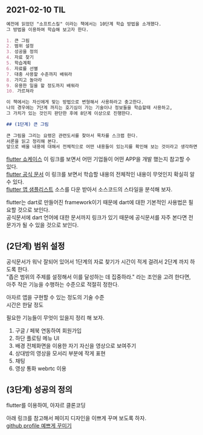 ## 2021-02-10 TIL  

```markdown
예전에 읽었던 "소프트스킬" 이라는 책에서는 10단계 학습 방법을 소개했다. 
그 방법을 이용하여 학습해 보고자 한다. 

1. 큰 그림
2. 범위 설정
3. 성공을 정의
4. 자료 찾기
5. 학습계획
6. 자료를 선별
7. 대충 사용할 수준까지 배워라
8. 가지고 놀아라
9. 유용한 일을 할 정도까지 배워라
10. 가르쳐라

이 책에서는 자신에게 맞는 방법으로 변형해서 사용하라고 충고한다.  
나의 경우에는 7단계 까지는 호기심이 가는 기술이나 정보들을 학습할때 사용하고,  
그 가치가 있는 것인지 판단한 후에 8단계 이상으로 진행한다.  

## (1단계) 큰 그림
  
큰 그림을 그리는 요령은 관련도서를 찾아서 목차를 스크랩 한다.  
서론을 읽고 정리해 본다.  
앞으로 배울 내용에 대해서 전체적으로 어떤 내용들이 있는지를 확인해 보는 것이라고 생각하면 된다.  
```

[flutter 쇼케이스](https://flutter-ko.dev/showcase) 이 링크를 보면서 어떤 기업들이 어떤 APP을 개발 했는지 참고할 수 있다.   
[flutter 공식 문서](https://flutter-ko.dev/docs) 이 링크를 보면서 학습할 내용의 전체적인 내용이 무엇인지 확실히 알 수 있다.  
[flutter 앱 샘플리스트](https://github.com/flutter/samples/) 소스를 다운 받아서 소스코드의 스타일을 분석해 보자.  

flutter는 dart로 만들어진 framework이기 때문에 dart에 대한 기본적인 사용법은 필요할 것으로 보인다.  
공식문서에 dart 언어에 대한 문서까지 링크가 있기 때문에 공식문서를 자주 본다면 전문가가 될 수 있을 것으로 보인다.   

## (2단계) 범위 설정
공식문서가 워낙 잘되어 있어서 1단계의 자료 찾기가 시간이 적게 걸려서 2단계 까지 하도록 한다.  
"좁은 범위의 주제를 설정해서 이를 달성하는 데 집중하라." 라는 조언을 고려 한다면, 아주 작은 기능을 수행하는 수준으로 적절히  정한다.  

아자르 앱을 구현할 수 있는 정도의 기술 수준  
시간은 한달 정도  

필요한 기능들이 무엇이 있을지 정리 해 보자. 

1. 구글 / 페북 연동하여 회원가입 
2. 하단 플로팅 메뉴 UI 
3. 배경 전체화면을 이용한 자기 자신을 영상으로 보여주기
4. 상대방의 영상을 모서리 부분에 작게 표현
5. 채팅
6. 영상 통화 webrtc 이용 

## (3단계) 성공의 정의 
flutter를 이용하여, 아자르 클론코딩


아래 링크를 참고해서 페이지 디자인을 이쁘게 꾸며 보도록 하자.  
[github profile 예쁘게 꾸미기](https://velog.io/@woo0_hooo/Github-github-profile-%EA%B0%84%EC%A7%80%EB%82%98%EA%B2%8C-%EA%BE%B8%EB%AF%B8%EA%B8%B0)
